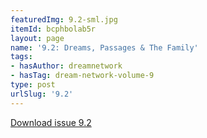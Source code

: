 ```yaml
---
featuredImg: 9.2-sml.jpg
itemId: bcphbolab5r
layout: page
name: '9.2: Dreams, Passages & The Family'
tags:
- hasAuthor: dreamnetwork
- hasTag: dream-network-volume-9
type: post
urlSlug: '9.2'
---
```

<a href="../files/pdfs/Volume_9/9.2-Dream-Network-Journal-Vol-9-No-2.pdf" download="">Download issue 9.2</a>